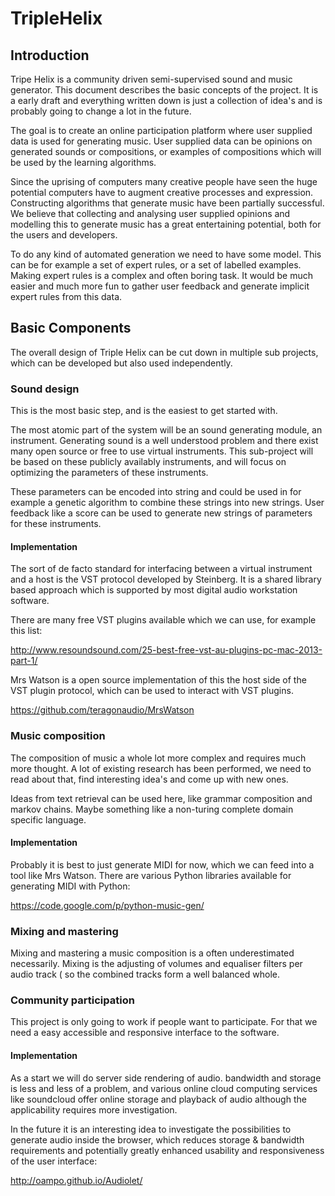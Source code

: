 # TripleHelix


## Introduction

Tripe Helix is a community driven semi-supervised sound and music generator.
This document describes the basic concepts of the project. It is a early draft
and everything written down is just a collection of idea's and is probably
going to change a lot in the future.

The goal is to create an online participation platform where user supplied data
is used for generating music. User supplied data can be opinions on generated
sounds or compositions, or examples of compositions which will be used by the
learning algorithms.

Since the uprising of computers many creative people have seen the huge
potential computers have to augment creative processes and expression.
Constructing algorithms that generate music have been partially successful.
We believe that collecting and analysing user supplied opinions and modelling
this to generate music has a great entertaining potential, both for the users
and developers. 

To do any kind of automated generation we need to have some model. This can be
for example a set of expert rules, or a set of labelled examples. Making expert
rules is a complex and often boring task. It would be much easier and much more
fun to gather user feedback and generate implicit expert rules from this data.


## Basic Components

The overall design of Triple Helix can be cut down in multiple sub projects,
which can be developed but also used independently. 


### Sound design

This is the most basic step, and is the easiest to get started with.

The most atomic part of the system will be an sound generating module, an
instrument. Generating sound is a well understood problem and there exist many
open source or free to use virtual instruments. This sub-project will be based
on these publicly availably instruments, and will focus on optimizing the
parameters of these instruments.

These parameters can be encoded into string and could be used in for example
a genetic algorithm to combine these strings into new strings. User feedback
like a score can be used to generate new strings of parameters for these
instruments.


#### Implementation

The sort of de facto standard for interfacing between a virtual instrument and a 
host is the VST protocol developed by Steinberg. It is a shared library based
approach which is supported by most digital audio workstation software.

There are many free VST plugins available which we can use, for example this
list:

http://www.resoundsound.com/25-best-free-vst-au-plugins-pc-mac-2013-part-1/

Mrs Watson is a open source implementation of this the host side of the VST
plugin protocol, which can be used to interact with VST plugins.

https://github.com/teragonaudio/MrsWatson



### Music composition

The composition of music a whole lot more complex and requires much more 
thought. A lot of existing research has been performed, we need to read about
that, find interesting idea's and come up with new ones.

Ideas from text retrieval can be used here, like grammar composition and markov
chains. Maybe something like a non-turing complete domain specific language.

#### Implementation

Probably it is best to just generate MIDI for now, which we can feed into a tool
like Mrs Watson. There are various Python libraries available for generating MIDI
with Python:

https://code.google.com/p/python-music-gen/



### Mixing and mastering

Mixing and mastering a music composition is a often underestimated necessarily.
Mixing is the adjusting of volumes and equaliser filters per audio track (
so the combined tracks form a well balanced whole.


### Community participation

This project is only going to work if people want to participate. For that we
need a easy accessible and responsive interface to the software.

#### Implementation

As a start we will do server side rendering of audio. bandwidth and storage
is less and less of a problem, and various online cloud computing services like
soundcloud offer online storage and playback of audio although the applicability
requires more investigation. 

In the future it is an interesting idea to investigate the possibilities to 
generate audio inside the browser, which reduces storage & bandwidth
requirements and potentially greatly enhanced usability and responsiveness
of the user interface:

http://oampo.github.io/Audiolet/
